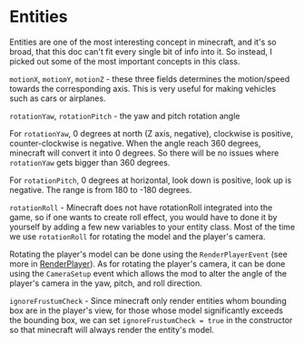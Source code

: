 # Entities
Entities are one of the most interesting concept in minecraft, and it's so broad, that this doc can't fit every single bit of info into it. So instead, I picked out some of the most important concepts in this class.

`motionX`, `motionY`, `motionZ` - these three fields determines the motion/speed towards the corresponding axis. This is very useful for making vehicles such as cars or airplanes.

`rotationYaw`, `rotationPitch` - the yaw and pitch rotation angle

For `rotationYaw`, 0 degrees at north (Z axis, negative), clockwise is positive, counter-clockwise is negative. When the angle reach 360 degrees, minecraft will convert it into 0 degrees. So there will be no issues where `rotationYaw` gets bigger than 360 degrees.

For `rotationPitch`, 0 degrees at horizontal, look down is positive, look up is negative. The range is from 180 to -180 degrees.

`rotationRoll` - Minecraft does not have rotationRoll integrated into the game, so if one wants to create roll effect, you would have to done it by yourself by adding a few new variables to your entity class. Most of the time we use `rotationRoll` for rotating the model and the player's camera.

Rotating the player's model can be done using the `RenderPlayerEvent` (see more in [RenderPlayer](https://apo11o-m.github.io/MCAerial_Documentation/rendering/renderclass/#renderplayer)). As for rotating the player's camera, it can be done using the `CameraSetup` event which allows the mod to alter the angle of the player's camera in the yaw, pitch, and roll direction.

`ignoreFrustumCheck` - Since minecraft only render entities whom bounding box are in the player's view, for those whose model significantly exceeds the bounding box, we can set `ignoreFrustumCheck = true` in the constructor so that minecraft will always render the entity's model.
